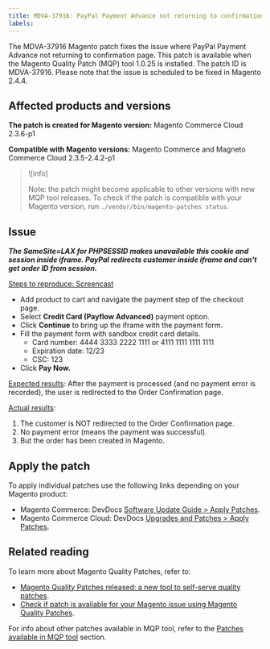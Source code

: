 ```yaml
---
title: MDVA-37916: PayPal Payment Advance not returning to confirmation page
labels:
---
```


The MDVA-37916 Magento patch fixes the issue where PayPal Payment Advance not returning to confirmation page. This patch is available when the Magento Quality Patch (MQP) tool 1.0.25 is installed. The patch ID is MDVA-37916. Please note that the issue is scheduled to be fixed in Magento 2.4.4.

## Affected products and versions

**The patch is created for Magento version:**
Magento Commerce Cloud 2.3.6-p1

**Compatible with Magento versions:**
Magento Commerce and Magneto Commerce Cloud 2.3.5-2.4.2-p1

>![info]
>
>Note: the patch might become applicable to other versions with new MQP tool releases. To check if the patch is compatible with your Magento version, run `./vendor/bin/magento-patches status`.

## Issue
***The SameSite=LAX for PHPSESSID makes unavailable this cookie and session inside iframe. PayPal redirects customer inside iframe and can't get order ID from session.***

<ins>Steps to reproduce: [Screencast](https://assets.adobe.com/public/025d479b-5796-4772-6f3d-adc86306a799)</ins>

* Add product to cart and navigate the payment step of the checkout page.
* Select **Credit Card (Payflow Advanced)** payment option.
* Click **Continue** to bring up the iframe with the payment form.
* Fill the payment form with sandbox credit card details.
     * Card number: 4444 3333 2222 1111 or 4111 1111 1111 1111
     * Expiration date: 12/23
     * CSC: 123
* Click **Pay Now.**

<ins>Expected results</ins>:
After the payment is processed (and no payment error is recorded), the user is redirected to the Order Confirmation page.

<ins>Actual results</ins>:
1. The customer is NOT redirected to the Order Confirmation page.
1. No payment error (means the payment was successful).
1. But the order has been created in Magento.

## Apply the patch

To apply individual patches use the following links depending on your Magento product:

* Magento Commerce: DevDocs [Software Update Guide > Apply Patches](https://devdocs.magento.com/guides/v2.4/comp-mgr/patching/mqp.html).
* Magento Commerce Cloud: DevDocs [Upgrades and Patches > Apply Patches](https://devdocs.magento.com/cloud/project/project-patch.html).

## Related reading

To learn more about Magento Quality Patches, refer to:

* [Magento Quality Patches released: a new tool to self-serve quality patches](https://support.magento.com/hc/en-us/articles/360047139492).
* [Check if patch is available for your Magento issue using Magento Quality Patches](https://support.magento.com/hc/en-us/articles/360047125252).

For info about other patches available in MQP tool, refer to the [Patches available in MQP tool](https://support.magento.com/hc/en-us/sections/360010506631-Patches-available-in-MQP-tool-) section.
